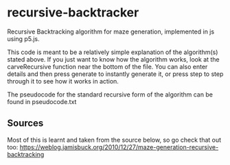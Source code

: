 # recursive-backtracker
 Recursive Backtracking algorithm for maze generation, implemented in js using p5.js.

This code is meant to be a relatively simple explanation of the algorithm(s) stated above. If you just want to know how
the algorithm works, look at the carveRecursive function near the bottom of the file. You can also enter details and
then press generate to instantly generate it, or press step to step through it to see how it works in action.

The pseudocode for the standard recursive form of the algorithm can be found in pseudocode.txt

## Sources

Most of this is learnt and taken from the source below, so go check that out too:
https://weblog.jamisbuck.org/2010/12/27/maze-generation-recursive-backtracking
